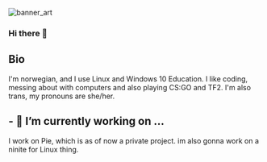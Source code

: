 ![banner_art](https://github.com/Oxygemo/Oxygemo/blob/master/asd.png)

### Hi there 👋

## Bio
I'm norwegian, and I use Linux and Windows 10 Education. I like coding, messing about with computers and also playing CS:GO and TF2.
I'm also trans, my pronouns are she/her. 


## - 🔭 I’m currently working on ...
I work on Pie, which is as of now a private project. im also gonna work on a ninite for Linux thing.


<!--
**Oxygemo/Oxygemo** is a ✨ _special_ ✨ repository because its `README.md` (this file) appears on your GitHub profile.

Here are some ideas to get you started:

- 🔭 I’m currently working on ...
- 🌱 I’m currently learning ...
- 👯 I’m looking to collaborate on ...
- 🤔 I’m looking for help with ...
- 💬 Ask me about ...
- 📫 How to reach me: ...
- 😄 Pronouns: ...
- ⚡ Fun fact: ...
-->
